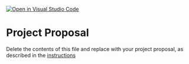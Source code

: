[![Open in Visual Studio Code](https://classroom.github.com/assets/open-in-vscode-c66648af7eb3fe8bc4f294546bfd86ef473780cde1dea487d3c4ff354943c9ae.svg)](https://classroom.github.com/online_ide?assignment_repo_id=8405615&assignment_repo_type=AssignmentRepo)
# Project Proposal
Delete the contents of this file and replace with your project proposal, as described in the [instructions](./instructions.md)